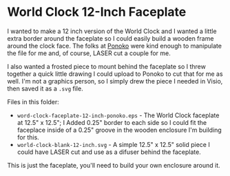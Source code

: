# World Clock 12-Inch Faceplate

I wanted to make a 12 inch version of the World Clock and I wanted a little extra border around the faceplate so I could easily build a wooden frame around the clock face. The folks at [Ponoko](https://www.ponoko.com/) were kind enough to manipulate the file for me and, of course, LASER cut a couple for me. 

I also wanted a frosted piece to mount behind the faceplate so I threw together a quick little drawing I could upload to Ponoko to cut that for me as well. I'm not a graphics person, so I simply drew the piece I needed in Visio, then saved it as a `.svg` file.

Files in this folder:

* `word-clock-faceplate-12-inch-ponoko.eps` - The World Clock faceplate at 12.5" x 12.5"; I Added 0.25" border to each side so I could fit the faceplace inside of a 0.25" groove in the wooden enclosure I'm building for this.
* `world-clock-blank-12-inch.svg` - A simple 12.5" x 12.5" solid piece I could have LASER cut and use as a difuser behind the faceplate.

This is just the faceplate, you'll need to build your own enclosure around it.
